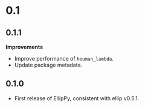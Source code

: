 # 0.1
## 0.1.1
**Improvements**
- Improve performance of `heuman_lambda`.
- Update package metadata.

## 0.1.0
- First release of EllipPy, consistent with ellip v0.5.1.